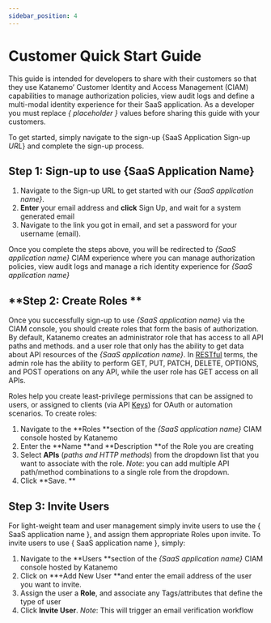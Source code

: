 ```yaml
---
sidebar_position: 4
---
```


# Customer Quick Start Guide 


This guide is intended for developers to share with their customers so that they use Katanemo’ Customer Identity and Access Management (CIAM) capabilities to manage authorization policies, view audit logs and define a multi-modal identity experience for their SaaS application. As a developer you must replace _{ placeholder }_ values before sharing this guide with your customers.


To get started, simply navigate to the sign-up {SaaS Application Sign-up _URL_} and complete the sign-up process.

## **Step 1:  Sign-up to use {SaaS Application Name}**



1. Navigate to the Sign-up URL to get started with our _{SaaS application name}_.
2. **Enter** your email address and **click** Sign Up, and wait for a system generated email
3. Navigate to the link you got in email, and set a password for your username (email).

Once you complete the steps above, you will be redirected to _{SaaS application name}_ CIAM experience where you can manage authorization policies, view audit logs and manage a rich identity experience for _{SaaS application name}_

## **Step 2: Create Roles **

Once you successfully sign-up to use _{SaaS application name}_ via the CIAM console, you should create roles that form the basis of authorization. By default, Katanemo creates an administrator role that has access to all API paths and methods. and a user role that only has the ability to get data about API resources of the _{SaaS application name}_. In [RESTful](https://en.wikipedia.org/wiki/Representational_state_transfer) terms, the admin role has the ability to perform GET, PUT, PATCH, DELETE, OPTIONS, and POST operations on any API, while the user role has GET access on all APIs.

Roles help you create least-privilege permissions that can be assigned to users, or assigned to clients (via API [Keys](./concepts/keys)) for OAuth or automation scenarios. To create roles:




1. Navigate to the **Roles **section of the _{SaaS application name}_ CIAM console hosted by Katanemo
2. Enter the **Name **and **Description **of the Role you are creating
3. Select **APIs** (_paths and HTTP methods_) from the dropdown list that you want to associate with the role. _Note_: you can add multiple API path/method combinations to a single role from the dropdown.
4. Click **Save. **


## **Step 3: Invite Users**

For light-weight team and user management simply invite users to use the { SaaS application name }, and assign them appropriate Roles upon invite. To invite users to use { SaaS application name }, simply: 




1. Navigate to the **Users **section of the _{SaaS application name}_ CIAM console hosted by Katanemo
2. Click on **+Add New User **and enter the email address of the user you want to invite.
3. Assign the user a **Role**, and associate any Tags/attributes that define the type of user
4. Click **Invite User**. _Note_: This will trigger an email verification workflow

